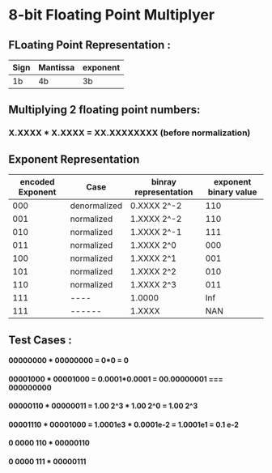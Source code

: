# 8-bit Floating Point Multiplyer
## FLoating Point Representation : 
|Sign          |       Mantissa        |   exponent |
| ---          |        ---            |     ---    |
|1b            |         4b            |     3b     |

## Multiplying 2 floating point numbers:
### X.XXXX * X.XXXX = XX.XXXXXXXX (before normalization)

## Exponent Representation
|encoded Exponent |	Case	       |binray representation     | exponent binary value |
| ---     | ---          | ---         |  ---   |
|000	    |	denormalized | 0.XXXX 2^-2 | 	110   |
|001    	|	normalized   | 1.XXXX 2^-2 |	110   |
|010	    |	normalized   | 1.XXXX 2^-1 |	111   |
|011	    |	normalized   | 1.XXXX 2^0  |	000   |
|100	    |	normalized   | 1.XXXX 2^1	 |	001   |
|101      | normalized   | 1.XXXX 2^2	 |	010   |
|110	    |	normalized   | 1.XXXX 2^3	 |	011   |
|111	    |	----         | 1.0000      |  Inf   |
|111	    |	------	     | 1.XXXX      |  NAN   |



## Test Cases : 
#### 00000000 * 00000000 = 0*0 = 0
#### 00001000 * 00001000 = 0.0001*0.0001 = 00.00000001 === 000000000
#### 00000110 * 00000011 = 1.00 2^3 * 1.00 2^0 = 1.00 2^3
#### 00001110 * 00001000 = 1.0001e3 * 0.0001e-2 = 1.0001e1 = 0.1 e-2
#### 0 0000 110 * 00000110
#### 0 0000 111 * 00000111
